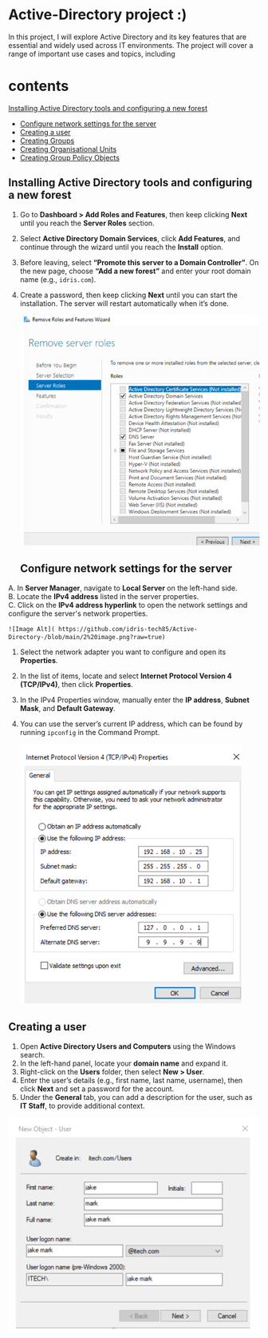 # Active-Directory project :)
In this project, I will explore Active Directory and its key features that are essential and widely used across IT environments. The project will cover a range of important use cases and topics, including
# contents 
 [Installing Active Directory tools and configuring a new forest](#installing-active-directory-tools-and-configuring-a-new-forest)
- [Configure network settings for the server](#configure-network-settings-for-the-server)
- [Creating a user](#creating-a-user)
- [Creating Groups](#creating-groups)
- [Creating Organisational Units](#creating-organisational-units)
- [Creating Group Policy Objects](#creating-group-policy-objects)

## Installing Active Directory tools and configuring a new forest
1. Go to **Dashboard > Add Roles and Features**, then keep clicking **Next** until you reach the **Server Roles** section.  
2. Select **Active Directory Domain Services**, click **Add Features**, and continue through the wizard until you reach the **Install** option.  
3. Before leaving, select **“Promote this server to a Domain Controller”**. On the new page, choose **“Add a new forest”** and enter your root domain name (e.g., `idris.com`).  
4. Create a password, then keep clicking **Next** until you can start the installation. The server will restart automatically when it’s done.
   
   ![Image Alt]( https://raw.githubusercontent.com/idris-tech85/Active-Directory-/f8d4769f2667c36c01adecdbf041ed1ed6193bce/1%20image.png)

   ## Configure network settings for the server
A. In **Server Manager**, navigate to **Local Server** on the left-hand side.  
B. Locate the **IPv4 address** listed in the server properties.  
C. Click on the **IPv4 address hyperlink** to open the network settings and configure the server's network properties.

    ![Image Alt]( https://github.com/idris-tech85/Active-Directory-/blob/main/2%20image.png?raw=true)

   1. Select the network adapter you want to configure and open its **Properties**.  
2. In the list of items, locate and select **Internet Protocol Version 4 (TCP/IPv4)**, then click **Properties**.  
3. In the IPv4 Properties window, manually enter the **IP address**, **Subnet Mask**, and **Default Gateway**.  
4. You can use the server’s current IP address, which can be found by running `ipconfig` in the Command Prompt.
       
   ![Image Alt](https://github.com/idris-tech85/Active-Directory-/blob/main/image%203.png?raw=true )
   

## Creating a user
1. Open **Active Directory Users and Computers** using the Windows search.  
2. In the left-hand panel, locate your **domain name** and expand it.  
3. Right-click on the **Users** folder, then select **New > User**.  
4. Enter the user’s details (e.g., first name, last name, username), then click **Next** and set a password for the account.  
5. Under the **General** tab, you can add a description for the user, such as **IT Staff**, to provide additional context.


![Image Alt](  https://github.com/idris-tech85/Active-Directory-/blob/main/image%204%20.png?raw=true )
 

   

   
  
       
